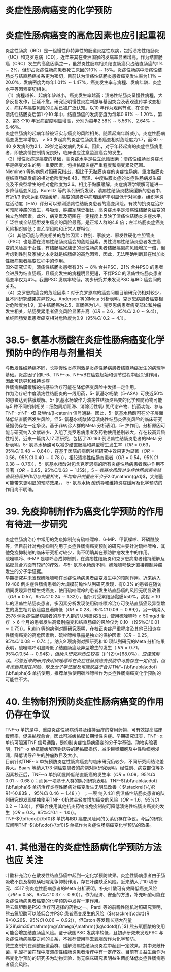 # 炎症性肠病癌变的化学预防  
#  炎症性肠病癌变的高危因素也应引起重视  
炎症性肠病（IBD）是一组慢性非特异性的肠道炎症性疾病，包括溃疡性结肠炎（UC）和克罗恩病（CD），近年来其在亚洲国家的发病率显著增高。作为结直肠癌（CRC）发生的高危因素之一，虽然炎性肠病相关结直肠癌只占结直肠癌的$1\%\sim2\%$，但却占炎症性肠病患者死亡原因的$10\%\sim15\%$。炎症性肠病中溃疡性结肠炎与结直肠癌关系更为密切，目前认为溃疡性结肠炎患者癌变发生率为$1.1\%\sim20.0\%$，发病密度为每年$1.01\%\sim1.47\%$，癌变发生率与病程、发病年龄、炎症水平等因素密切相关。  
（1）病程越长、起病年龄越小，癌变发生率越高：溃疡性结肠炎呈慢性病程，大多反复发作，迁延不愈。研究证明慢性炎症刺激与基因突变及表观遗传学改变相关，病程与癌变风险的关系已被广泛认知。以10 年作为观察节点，在诊断  
溃疡性结肠炎后第1 个10 年中，结直肠癌的发病密度为每年$0.61\%\sim1.20\%$，第2、第3 个10 年发病密度明显增高，分别为每年$2.58\%\sim5.56\%$、$2.64\%\sim6.46\%$。  
炎症性肠病的起病年龄被证实与癌变的风险相关。随着起病年龄减小，炎症性肠病癌变发生率增加。$>50$ 岁起病的炎症性肠病患者癌变相对危险度为1.7，而$30\sim40$ 岁发病的为2.1，29岁之前发病的为8.6。因此，对于年轻起病的炎症性肠病患者，即使病情控制情况良好，临床也应注意监测癌变的发生。  
（2）慢性炎症是癌变的基础，高炎症水平是独立危险因素：溃疡性结肠炎炎症水平是癌变发生的另一重要因素，包括黏膜炎症严重程度和病变累及范围。Nieminen 等的病例对照研究指出，相比于无黏膜炎症的炎症性肠病，重度黏膜炎症结直肠癌发病的相对危险度为8.48，而轻、中度黏膜炎症的炎症性肠病发生癌变及不典型增生的相对危险度为2.6。相比于黏膜缓解，炎症病理学缓解可能进一步降低癌变风险。Korelitz 等的队列研究发现，溃疡性结肠炎黏膜缓解的患者中，有近1/3 仍未达到病理缓解，癌变的患者中病理缓解率明显低于对照组。组织学炎症活动度（HIA）评分可以预测溃疡性结肠炎患者的癌变风险。有效的抗炎症治疗可预防肿瘤的发生，与吸烟、肿瘤家族史相比，高炎症水平是溃疡性结肠炎癌变的独立危险因素。此外，病变累及范围在一定程度上反映了溃疡性结肠炎炎症水平，广泛性或全结肠型发生癌变的风险最高，是正常人群的4.8 倍；左半结肠炎症癌变风险相对较低；直乙型风险和正常人群相似。  
（3）其他可能与癌变相关的危险因素：性别、家族史、原发性硬化性胆管炎（PSC）也是潜在溃疡性结肠炎癌变的危险因素。男性溃疡性结肠炎患者发生癌变的风险高于女性，有结肠癌家族史的炎性肠病患者结肠癌患病风险增加一倍，但考虑到性别及家族史本身就是结肠癌的高危因素，因此，无法明确判断其在增加炎性肠病患者癌变过程中的作用。  
国外研究证实，溃疡性结肠炎患者有$3\%\sim8\%$ 合并PSC，$21\%$ 合并PSC 的患者会进展为结直肠癌，且癌变发生的病程明显更短，不伴PSC 的溃疡性结肠炎患者癌变率仅为$4\%$。我国PSC 发病率较低，初步研究并未发现PSC 与IBD 癌变间的关系。  
（4）克罗恩病癌变的危险因素：对于克罗恩病的癌变问题目前研究仍相对较少，且不同研究结果差异较大。Andersen 等的Meta 分析表明，克罗恩病患者癌变相对危险度为1.9，其中结肠癌为2.5，直肠癌为1.4。克罗恩病患者病变部位和肿瘤发生相关，结肠受累患者癌变风险显著升高（$O R{=}2.6$，$95\%C I$ 
$2.0\sim9.4)$），单纯回肠受累患者癌变相对危险度为0.9（$95\%C I$ 
$0.2\sim4.1$）。  
# 38.5- 氨基水杨酸在炎症性肠病癌变化学预防中的作用与剂量相关  
与散发性结肠癌不同，长期慢性炎症刺激是炎症性肠病患者结直肠癌发生的病理学基础。炎症因子如IL-6、TNF-$\cdot\upalpha$、NF-κB在癌变起始和调节过程中起关键作用，因此可诱导和维持炎症  
性肠病黏膜缓解的抗感染治疗可能在降低癌变风险中发挥一定作用。  
作为治疗轻中度溃疡性结肠炎的一线用药，5- 氨基水杨酸（5-ASA）可使近$50\%$ 的患者达到黏膜缓解。5- 氨基水杨酸作为溃疡性结肠炎癌变的化学预防药物可能与5 种不同机制相关：细胞周期阻滞、消除活性氧/ 氮代谢产物、抗菌功能、参与TNF-$\cdot\alpha^{\prime}$NF-$\cdot\kappa\mathrm{B}$ 及$\mathrm{Wnt/\upbeta}$-catenin 信号通路。因此，5- 氨基水杨酸可在分子层面降低结直肠癌发生风险。但5- 氨基水杨酸降低溃疡性结肠炎癌变风险的临床研究证据仍存在一定争议。基于非转诊人群的Meta 分析表明，5- 护作用，分析原因可能与研究纳入文献较少、入组了克罗恩病患者及药物使用差别较大，存在较高异质性相关。近来一篇纳入17 项研究，包括了20 193 例溃疡性结肠炎患者的Meta 分析表明，5- 氨基水杨酸可以减少结直肠癌和异型增生发生率（$O R{=}0.63$，$95\%C I\;0.48\sim0.84)$），在基于医院的病例对照研究中效果更为显著（$O R{=}0.56$，$95\%C I\;0.40\sim0.78\,\rangle$），相较溃疡性结肠炎患者（$O R{=}0.54$，$95\%C I\;0.38\sim0.76)$），5- 氨基水杨酸对包含克罗恩病的所有炎症性肠病患者保护作用不显著（$O R{=}0.85$，$95\%C I$$0.63\sim1.15\$）。  
5- 氨基水杨酸对炎症性肠病患者结直肠癌保护作用与剂量相关，平均每日剂量应不少于$2.0\mathrm{g/d}$，大剂量可能带来更明显的预防效果。， 5-  氨基水杨 酸诱导和维持炎症缓解及化学预防的作用尚不明确。  
# 39. 免疫抑制剂作为癌变化学预防的作用有待进一步研究  
炎症性肠病治疗中常用的免疫抑制剂有硫唑嘌呤、6-MP、甲氨蝶呤、环磷酰胺等，但目前针对免疫抑制剂用于炎症性肠病癌变预防的研究主要针对硫唑嘌呤，其他免疫抑制剂的临床研究相对较少，尚不明确其在预防肿瘤发生中的作用。  
硫唑嘌呤、6-MP 是嘌呤合成抑制剂，在溃疡性结肠炎和克罗恩病患者维持缓解及黏膜愈合方面有较好的疗效。与5- 氨基水杨酸不同，硫唑嘌呤缺乏直接抑制肿瘤发生的分子学证据。  
早期研究并未发现硫唑嘌呤在炎症性肠病患者癌变发生中的预防作用。近来纳入19 486 例炎症性肠病患者的大规模前瞻性队列研究发现，有$0.3\%$ 的患者在随访期间发现异性增生或癌变，使用硫唑嘌呤的患者发生结直肠癌的风险无明显改善（$O R{=}0.57$，$95\%C I\;0.24\sim1.32)$），但针对受累结肠黏膜≥$50\%$，病程$\geqslant10$ 年的溃疡性结肠炎患者，多因素分析发现使用硫唑嘌呤治疗可使结直肠癌及异型增生的发生相对危险度显著降低（$O R{=}0.28$，$95\%C I\;0.09\sim0.89\}$）。另一项纳入2578 例炎症性肠病患者的基于人群的队列研究指出，使用硫唑嘌呤$\geq50\mathrm{mg/d}$ 治疗 $>6$  个月的患者发生高级别瘤变和结直肠癌的风险仅为 0.10 （$(95\%C I\;0.01\sim0.75)$）。Rubin 等的病例对照研究表明，在校正炎症严重程度及其他已知炎症性肠病癌变的高危因素后，硫唑嘌呤暴露是独立的保护因素（$O R{=}0.25$，$95\%C I\;0.08\sim0.74\,,$）。纳入9 项病例对照研究和10 项队列研究的Meta 分析结果表明，硫唑嘌呤明显降低了结直肠癌及异型增生的发生（$.R R{=}0.71$，$95\%C I$$0.54\sim0.94\$），但纳入研究异质性较高（$(I^{2}{=}68.0\%$），应谨慎 解读。  
尽管近来的研究表明硫唑嘌呤在炎症性肠病癌变预防中可能存在一定价值，但考虑到其潜在风险、缺乏分子学证据及可能获益于合并TNF-${\bf\nabla\cdot}{\bf\alpha}$ 单抗使用，推荐单独使用硫唑嘌呤作为炎症性肠病癌变化学预防的可能性不大。  
# 40. 生物制剂预防炎症性肠病癌变的作用仍存在争议  
TNF-α 单抗是中、重度炎症性肠病诱导及维持治疗的常用药物，可有效提高临床缓解率，促进黏膜愈合，因此可减缓黏膜长期慢性炎症。早期研究证实，TNF-$\cdot\upalpha$ 单抗可阻滞TNF 信号通路，是抑制炎症性肠病癌变的分子学基础。动物实验表明，TNF-$\cdot\upalpha$ 单抗能缓解药物诱导的肠黏膜损伤，减少巨噬细胞及中性粒细胞浸 润，降低诱导产生的肿瘤数目及大小。  
目前针对TNF-$\cdot\upalpha$ 单抗预防炎症性肠病癌变的临床研究仍较少，不同研究间结论差异大。Baars 等纳入173 例癌变患者的病例对照研究表明，经性别、病变部位等多因素校正后，TNF-$\cdot\upalpha$ 单抗明显降低结直肠癌的发生率（$O R{=}0.09$，$95\%C I\,0.01\sim0.68\,\rangle$）；而另一项基于人群的队列研究表明，TNF-${\bf\nabla\cdot}{\bf\alpha}$ 单抗治疗炎症性肠病对癌变发生无明显改善（ $\stackrel{}{,}R R{=}0.83$ ， $95\%C I\;0.46\sim1.48\,\rangle$ ） ；一项 纳入431 例溃疡性结肠炎患者的队列研究却发现单独使用TNF-$\cdot0$抗体会轻度增加癌变的风险（$O R{=}1.6$，$95\%C I\;0.2\sim13.8\rangle$），但联合使用其他抗炎药物或免疫制剂可降低溃疡性结肠炎癌变的发生（$O R{=}0.3$，$95\%C I\,0.1\sim1.0\rangle$）。  
TNF-${\bf\cdot}{\bf0}$ 单抗与IBD 癌变风险间的关系仍存在争议，今后的研究应阐明TNF-${\bf\cdot}{\bf0}$ 单抗作为炎症性肠病癌变化学预防的效果。  
# 41. 其他潜在的炎症性肠病化学预防方法也应 关注  
叶酸补充治疗在散发性结直肠癌中起到一定化学预防效果。炎症性肠病患者由于肠吸收不良及柳氮磺吡啶竞争抑制作用，存在叶酸缺乏风险。近来纳入了10 项研究、4517 例炎症性肠病患者的Meta 分析表明，补充叶酸可有效降低癌变风险（$.R R{=}0.58$，$95\%C I\;0.37\sim0.80)$）。作为经济、安全的方法，补充叶酸可能在炎症性肠病患者癌变的化学预防中发挥一定作用。  
熊去氧胆酸是PSC 治疗可选择的药物之一。Pardi 等的前瞻性随机对照研究表明，熊去氧胆酸可以降低合并PSC 患者癌变发生的风险（$\stackrel{\cdot}{R R=}0.26$，$95\%C I\;0.06\sim0.92\rangle$），但Eaton 等发现长期大剂量$[28\sim30\mathrm{mg/\Omega}\mathrm{(kg\cdotd)}\ ]$] 熊去氧胆酸的使用可能会增加结直肠癌风险。鉴于我国PSC 发病率较低，且初步研究未发现PSC 与炎症性肠病癌变之间的关系，不推荐使用熊去氧胆酸作为化学预防。  
微生态制剂在调整肠道菌群、缓解溃疡性结肠炎炎症中起到一定效果，其中双歧杆菌、乳酸杆菌在轻中度溃疡性结肠炎患者治疗中有一定疗效。目前有关益生菌作为癌变化学预防的研究多为动物实验，尚无临床研究表明益生菌能降低炎症性肠病患者癌变风险。  
